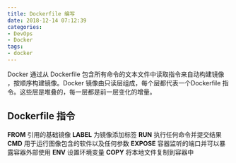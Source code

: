 ```yaml
---
title: Dockerfile 编写
date: 2018-12-14 07:12:39
categories:
- DevOps
- Docker
tags:
- docker
---
```


Docker 通过从 Dockerfile 包含所有命令的文本文件中读取指令来自动构建镜像 ，按顺序构建镜像。Docker 镜像由只读层组成，每个层都代表一个Dockerfile 指令。这些层是堆叠的，每一层都是前一层变化的增量。

<!-- more -->

## Dockerfile 指令
**FROM** 引用的基础镜像
**LABEL** 为镜像添加标签
**RUN** 执行任何命令并提交结果
**CMD** 用于运行图像包含的软件以及任何参数
**EXPOSE** 容器监听的端口并可以暴露容器外部使用
**ENV** 设置环境变量
**COPY** 将本地文件复制到容器中
